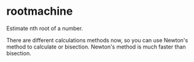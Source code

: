 # rootmachine
 Estimate nth root of a number.
 
 There are different calculations methods now, so you can
 use Newton's method to calculate or bisection. Newton's method is
 much faster than bisection.
